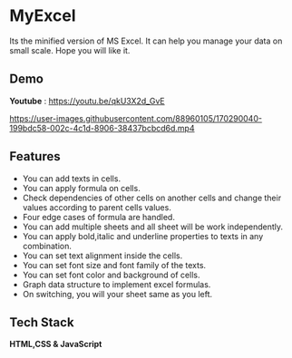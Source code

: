 # MyExcel

Its the minified version of MS Excel.
It can help you manage your data on small scale.
Hope you will like it.
 


## Demo

**Youtube** : https://youtu.be/qkU3X2d_GvE

https://user-images.githubusercontent.com/88960105/170290040-199bdc58-002c-4c1d-8906-38437bcbcd6d.mp4


## Features

- You can add texts in cells. 
- You can apply formula on cells. 
- Check dependencies of other cells on another cells and change their values according to parent cells values. 
- Four edge cases of formula are handled. 
- You can add multiple sheets and all sheet will be work independently. 
- You can apply bold,italic and underline properties to texts in any combination. 
- You can set text alignment inside the cells. 
- You can set font size and font family of the texts. 
- You can set font color and background of cells. 
- Graph data structure to implement excel formulas.
- On switching, you will your sheet same as you left.


## Tech Stack

**HTML,CSS & JavaScript**


